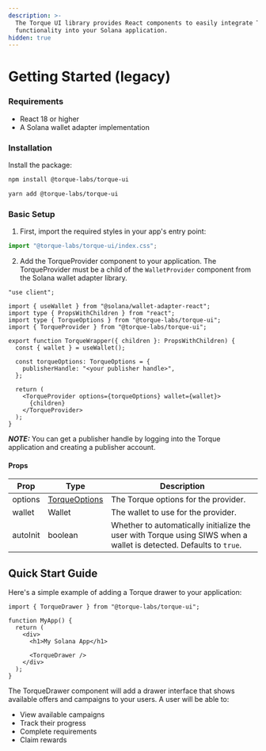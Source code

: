 ```yaml
---
description: >-
  The Torque UI library provides React components to easily integrate Torque
  functionality into your Solana application.
hidden: true
---
```


# Getting Started (legacy)

### Requirements

* React 18 or higher
* A Solana wallet adapter implementation

### Installation

Install the package:

```bash
npm install @torque-labs/torque-ui
```

```bash
yarn add @torque-labs/torque-ui
```

### Basic Setup

1. First, import the required styles in your app's entry point:

```typescript
import "@torque-labs/torque-ui/index.css";
```

2. Add the TorqueProvider component to your application. The TorqueProvider must be a child of the `WalletProvider` component from the Solana wallet adapter library.

```tsx
"use client";

import { useWallet } from "@solana/wallet-adapter-react";
import type { PropsWithChildren } from "react";
import type { TorqueOptions } from "@torque-labs/torque-ui";
import { TorqueProvider } from "@torque-labs/torque-ui";

export function TorqueWrapper({ children }: PropsWithChildren) {
  const { wallet } = useWallet();

  const torqueOptions: TorqueOptions = {
    publisherHandle: "<your publisher handle>",
  };

  return (
    <TorqueProvider options={torqueOptions} wallet={wallet}>
      {children}
    </TorqueProvider>
  );
}
```

_**NOTE:**_ You can get a publisher handle by logging into the Torque application and creating a publisher account.

#### Props

| Prop     | Type                                              | Description                                                                                                        |
| -------- | ------------------------------------------------- | ------------------------------------------------------------------------------------------------------------------ |
| options  | [TorqueOptions](using-the-hooks.md#torqueoptions) | The Torque options for the provider.                                                                               |
| wallet   | Wallet                                            | The wallet to use for the provider.                                                                                |
| autoInit | boolean                                           | Whether to automatically initialize the user with Torque using SIWS when a wallet is detected. Defaults to `true`. |

## Quick Start Guide

Here's a simple example of adding a Torque drawer to your application:

```tsx
import { TorqueDrawer } from "@torque-labs/torque-ui";

function MyApp() {
  return (
    <div>
      <h1>My Solana App</h1>

      <TorqueDrawer />
    </div>
  );
}
```

The TorqueDrawer component will add a drawer interface that shows available offers and campaigns to your users. A user will be able to:

* View available campaigns
* Track their progress
* Complete requirements
* Claim rewards

